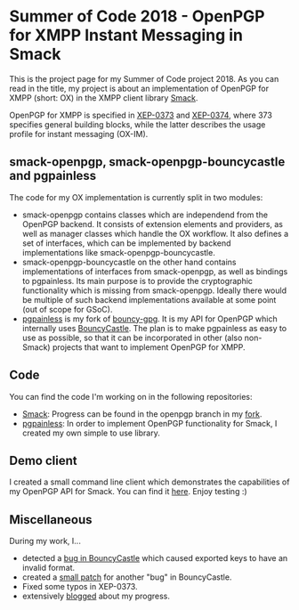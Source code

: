 # Summer of Code 2018 - OpenPGP for XMPP Instant Messaging in Smack

This is the project page for my Summer of Code project 2018. As you can read in the title, my project is about an implementation of OpenPGP for XMPP (short: OX) in the XMPP client library 
[Smack](https://github.com/igniterealtime/Smack).

OpenPGP for XMPP is specified in [XEP-0373](https://xmpp.org/extensions/xep-0373.html) and [XEP-0374](https://xmpp.org/extensions/xep-0374.html), where 373 specifies general building blocks, while 
the latter describes the usage profile for instant messaging (OX-IM).

## smack-openpgp, smack-openpgp-bouncycastle and pgpainless

The code for my OX implementation is currently split in two modules:
* smack-openpgp contains classes which are independend from the OpenPGP backend. It consists of extension elements and providers, as well as manager classes which handle the OX workflow. It also 
defines a set of interfaces, which can be implemented by backend implementations like smack-openpgp-bouncycastle.
* smack-openpgp-bouncycastle on the other hand contains implementations of interfaces from smack-openpgp, as well as bindings to pgpainless. Its main purpose is to provide the cryptographic 
functionality which is missing from smack-openpgp. Ideally there would be multiple of such backend implementations available at some point (out of scope for GSoC).
* [pgpainless](https://github.com/vanitasvitae/pgpainless) is my fork of [bouncy-gpg](https://github.com/neuhalje/bouncy-gpg). It is my API for OpenPGP which internally uses 
[BouncyCastle](https://www.bouncycastle.org/). The plan is to make pgpainless as easy to use as possible, so that it can be incorporated in other (also non-Smack) projects that want to implement
OpenPGP for XMPP.

## Code

You can find the code I'm working on in the following repositories:

* [Smack](https://github.com/igniterealtime/Smack): Progress can be found in the openpgp branch 
in my [fork](https://github.com/vanitasvitae/Smack/tree/openpgp).
* [pgpainless](https://github.com/vanitasvitae/pgpainless): In order to implement OpenPGP 
functionality for Smack, I created my own simple to use library.

## Demo client

I created a small command line client which demonstrates the capabilities of my OpenPGP API for Smack.
You can find it [here](https://github.com/vanitasvitae/oxclient). Enjoy testing :)

## Miscellaneous

During my work, I...

* detected a [bug in BouncyCastle](https://github.com/bcgit/bc-java/issues/348) which caused exported keys to have an invalid format.
* created a [small patch](https://github.com/bcgit/bc-java/pull/362) for another "bug" in BouncyCastle.
* Fixed some typos in XEP-0373.
* extensively [blogged](https://blogs.fsfe.org/vanitasvitae/category/gsoc-2018/) about my progress.
